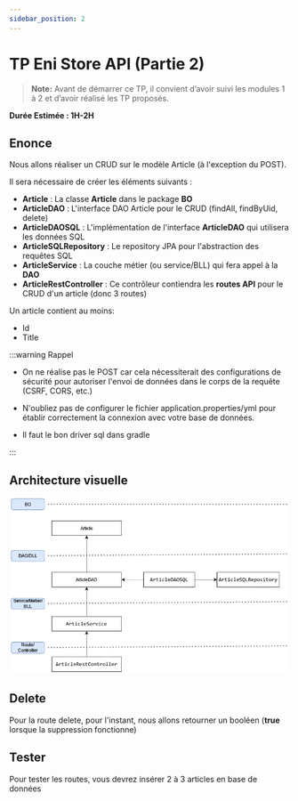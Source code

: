 ```yaml
---
sidebar_position: 2
---
```


# TP Eni Store API (Partie 2)

> **Note:** Avant de démarrer ce TP, il convient d’avoir suivi les modules 1 à 2 et d’avoir réalisé les TP proposés.

**Durée Estimée : 1H-2H**

## Enonce

Nous allons réaliser un CRUD sur le modèle Article (à l'exception du POST).

Il sera nécessaire de créer les éléments suivants :

- **Article** : La classe **Article** dans le package **BO**
- **ArticleDAO** : L'interface DAO Article pour le CRUD (findAll, findByUid, delete)
- **ArticleDAOSQL** : L'implémentation de l'interface **ArticleDAO** qui utilisera les données SQL
- **ArticleSQLRepository** : Le repository JPA pour l'abstraction des requêtes SQL
- **ArticleService** : La couche métier (ou service/BLL) qui fera appel à la **DAO**
- **ArticleRestController** : Ce contrôleur contiendra les **routes API** pour le CRUD d'un article (donc 3 routes)

Un article contient au moins:
- Id
- Title

:::warning Rappel

- On ne réalise pas le POST car cela nécessiterait des configurations de sécurité pour autoriser l'envoi de données dans le corps de la requête (CSRF, CORS, etc.)

- N'oubliez pas de configurer le fichier application.properties/yml pour établir correctement la connexion avec votre base de données.

- Il faut le bon driver sql dans gradle 

:::

## Architecture visuelle

![Diagram](../img/tp_2_archi_sql.png)

## Delete

Pour la route delete, pour l'instant, nous allons retourner un booléen (**true** lorsque la suppression fonctionne)

## Tester

Pour tester les routes, vous devrez insérer 2 à 3 articles en base de données